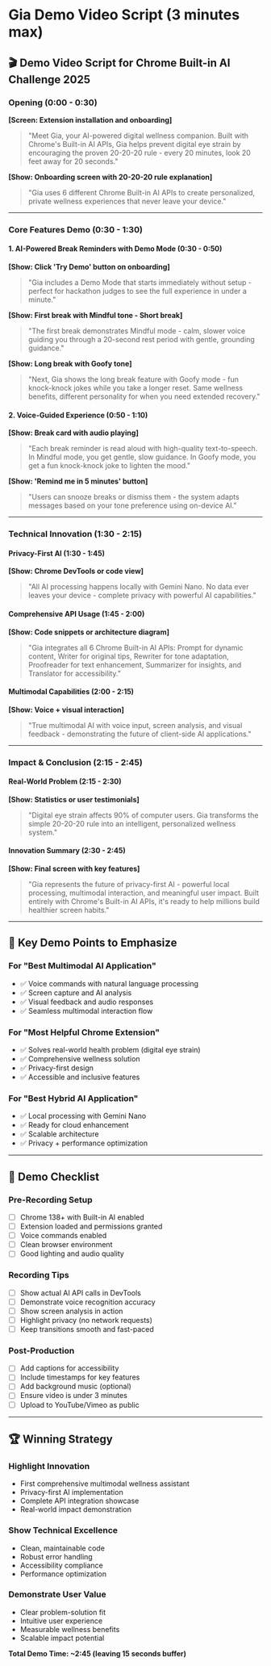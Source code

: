 # Gia Demo Video Script (3 minutes max)

## 🎬 **Demo Video Script for Chrome Built-in AI Challenge 2025**

### **Opening (0:00 - 0:30)**
**[Screen: Extension installation and onboarding]**
> "Meet Gia, your AI-powered digital wellness companion. Built with Chrome's Built-in AI APIs, Gia helps prevent digital eye strain by encouraging the proven 20-20-20 rule - every 20 minutes, look 20 feet away for 20 seconds."

**[Show: Onboarding screen with 20-20-20 rule explanation]**
> "Gia uses 6 different Chrome Built-in AI APIs to create personalized, private wellness experiences that never leave your device."

---

### **Core Features Demo (0:30 - 1:30)**

#### **1. AI-Powered Break Reminders with Demo Mode (0:30 - 0:50)**
**[Show: Click 'Try Demo' button on onboarding]**
> "Gia includes a Demo Mode that starts immediately without setup - perfect for hackathon judges to see the full experience in under a minute."

**[Show: First break with Mindful tone - Short break]**
> "The first break demonstrates Mindful mode - calm, slower voice guiding you through a 20-second rest period with gentle, grounding guidance."

**[Show: Long break with Goofy tone]**
> "Next, Gia shows the long break feature with Goofy mode - fun knock-knock jokes while you take a longer reset. Same wellness benefits, different personality for when you need extended recovery."

#### **2. Voice-Guided Experience (0:50 - 1:10)**
**[Show: Break card with audio playing]**
> "Each break reminder is read aloud with high-quality text-to-speech. In Mindful mode, you get gentle, slow guidance. In Goofy mode, you get a fun knock-knock joke to lighten the mood."

**[Show: 'Remind me in 5 minutes' button]**
> "Users can snooze breaks or dismiss them - the system adapts messages based on your tone preference using on-device AI."

---

### **Technical Innovation (1:30 - 2:15)**

#### **Privacy-First AI (1:30 - 1:45)**
**[Show: Chrome DevTools or code view]**
> "All AI processing happens locally with Gemini Nano. No data ever leaves your device - complete privacy with powerful AI capabilities."

#### **Comprehensive API Usage (1:45 - 2:00)**
**[Show: Code snippets or architecture diagram]**
> "Gia integrates all 6 Chrome Built-in AI APIs: Prompt for dynamic content, Writer for original tips, Rewriter for tone adaptation, Proofreader for text enhancement, Summarizer for insights, and Translator for accessibility."

#### **Multimodal Capabilities (2:00 - 2:15)**
**[Show: Voice + visual interaction]**
> "True multimodal AI with voice input, screen analysis, and visual feedback - demonstrating the future of client-side AI applications."

---

### **Impact & Conclusion (2:15 - 2:45)**

#### **Real-World Problem (2:15 - 2:30)**
**[Show: Statistics or user testimonials]**
> "Digital eye strain affects 90% of computer users. Gia transforms the simple 20-20-20 rule into an intelligent, personalized wellness system."

#### **Innovation Summary (2:30 - 2:45)**
**[Show: Final screen with key features]**
> "Gia represents the future of privacy-first AI - powerful local processing, multimodal interaction, and meaningful user impact. Built entirely with Chrome's Built-in AI APIs, it's ready to help millions build healthier screen habits."

---

## 🎯 **Key Demo Points to Emphasize**

### **For "Best Multimodal AI Application"**
- ✅ Voice commands with natural language processing
- ✅ Screen capture and AI analysis
- ✅ Visual feedback and audio responses
- ✅ Seamless multimodal interaction flow

### **For "Most Helpful Chrome Extension"**
- ✅ Solves real-world health problem (digital eye strain)
- ✅ Comprehensive wellness solution
- ✅ Privacy-first design
- ✅ Accessible and inclusive features

### **For "Best Hybrid AI Application"**
- ✅ Local processing with Gemini Nano
- ✅ Ready for cloud enhancement
- ✅ Scalable architecture
- ✅ Privacy + performance optimization

---

## 📝 **Demo Checklist**

### **Pre-Recording Setup**
- [ ] Chrome 138+ with Built-in AI enabled
- [ ] Extension loaded and permissions granted
- [ ] Voice commands enabled
- [ ] Clean browser environment
- [ ] Good lighting and audio quality

### **Recording Tips**
- [ ] Show actual AI API calls in DevTools
- [ ] Demonstrate voice recognition accuracy
- [ ] Show screen analysis in action
- [ ] Highlight privacy (no network requests)
- [ ] Keep transitions smooth and fast-paced

### **Post-Production**
- [ ] Add captions for accessibility
- [ ] Include timestamps for key features
- [ ] Add background music (optional)
- [ ] Ensure video is under 3 minutes
- [ ] Upload to YouTube/Vimeo as public

---

## 🏆 **Winning Strategy**

### **Highlight Innovation**
- First comprehensive multimodal wellness assistant
- Privacy-first AI implementation
- Complete API integration showcase
- Real-world impact demonstration

### **Show Technical Excellence**
- Clean, maintainable code
- Robust error handling
- Accessibility compliance
- Performance optimization

### **Demonstrate User Value**
- Clear problem-solution fit
- Intuitive user experience
- Measurable wellness benefits
- Scalable impact potential

**Total Demo Time: ~2:45 (leaving 15 seconds buffer)**
